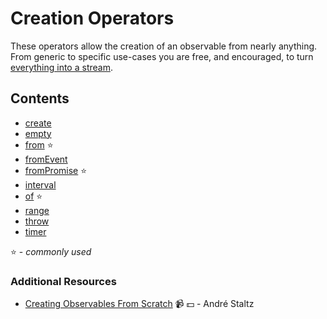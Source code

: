 # Creation Operators

These operators allow the creation of an observable from nearly anything. From generic
to specific use-cases you are free, and encouraged, to turn [everything into a stream](http://slides.com/robwormald/everything-is-a-stream#/).

## Contents
* [create](create.md)
* [empty](empty.md)
* [from](from.md) :star:
* [fromEvent](fromevent.md)
* [fromPromise](frompromise.md) :star:
* [interval](interval.md)
* [of](of.md) :star:
* [range](range.md)
* [throw](throw.md)
* [timer](timer.md)

:star: - *commonly used*

### Additional Resources
* [Creating Observables From Scratch](https://egghead.io/courses/rxjs-beyond-the-basics-creating-observables-from-scratch) :video_camera: :dollar: - André Staltz